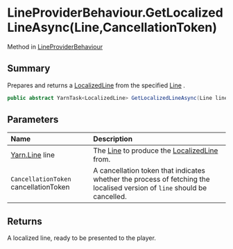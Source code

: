 # LineProviderBehaviour.GetLocalizedLineAsync(Line,CancellationToken)

Method in [LineProviderBehaviour](/docs/api/csharp/yarn.unity.lineproviderbehaviour.md)

## Summary


Prepares and returns a  <a href="yarn.unity.localizedline.md">LocalizedLine</a>  from the specified
<a href="yarn.line.md">Line</a> .


```csharp
public abstract YarnTask<LocalizedLine> GetLocalizedLineAsync(Line line, CancellationToken cancellationToken);
```

## Parameters

|Name|Description|
|:---|:---|
|[Yarn.Line](/docs/api/csharp/yarn.line.md) line|The  <a href="yarn.line.md">Line</a>  to produce the  <a href="yarn.unity.localizedline.md">LocalizedLine</a>  from.|
|`CancellationToken` cancellationToken|A cancellation token that indicates whether the process of fetching the localised version of  `line`  should be cancelled.|

## Returns

A localized line, ready to be presented to the
player.

